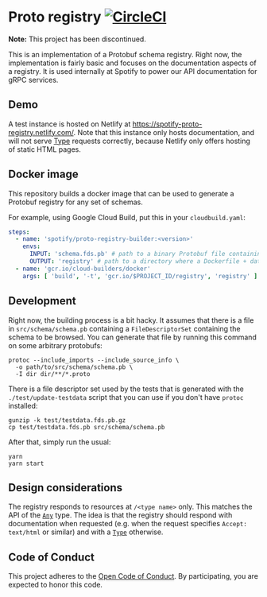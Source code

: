 # Proto registry [![CircleCI](https://circleci.com/gh/spotify/proto-registry.svg?style=svg&circle-token=b6db707b79e5d01a588b64b78fe535ba3e13557c)](https://circleci.com/gh/spotify/proto-registry)


**Note:** This project has been discontinued. 


This is an implementation of a Protobuf schema registry.  Right now, the implementation is fairly
basic and focuses on the documentation aspects of a registry.  It is used internally at Spotify
to power our API documentation for gRPC services.

## Demo

A test instance is hosted on Netlify at <https://spotify-proto-registry.netlify.com/>.  Note that
this instance only hosts documentation, and will not serve [Type] requests correctly, because
Netlify only offers hosting of static HTML pages.

## Docker image

This repository builds a docker image that can be used to generate a Protobuf registry for any
set of schemas.

For example, using Google Cloud Build, put this in your `cloudbuild.yaml`:

```yaml
steps:
  - name: 'spotify/proto-registry-builder:<version>'
    envs:
      INPUT: 'schema.fds.pb' # path to a binary Protobuf file containing a FileDescriptorSet
      OUTPUT: 'registry' # path to a directory where a Dockerfile + data should be put
  - name: 'gcr.io/cloud-builders/docker'
    args: [ 'build', '-t', 'gcr.io/$PROJECT_ID/registry', 'registry' ]
```

## Development

Right now, the building process is a bit hacky.  It assumes that there is a file in
`src/schema/schema.pb` containing a `FileDescriptorSet` containing the schema to be browsed.  You
can generate that file by running this command on some arbitrary protobufs:

    protoc --include_imports --include_source_info \
      -o path/to/src/schema/schema.pb \
      -I dir dir/**/*.proto

There is a file descriptor set used by the tests that is generated with the `./test/update-testdata`
script that you can use if you don't have `protoc` installed:

    gunzip -k test/testdata.fds.pb.gz
    cp test/testdata.fds.pb src/schema/schema.pb

After that, simply run the usual:

    yarn
    yarn start

## Design considerations

The registry responds to resources at `/<type name>` only.  This matches the API of the
[`Any`][Any] type.  The idea is that the registry should respond with documentation when
requested (e.g. when the request specifies `Accept: text/html` or similar) and with a
[`Type`][Type] otherwise.

## Code of Conduct

This project adheres to the [Open Code of Conduct][code-of-conduct]. By participating, you are
expected to honor this code.

[code-of-conduct]: https://github.com/spotify/code-of-conduct/blob/master/code-of-conduct.md
[Any]: https://developers.google.com/protocol-buffers/docs/reference/google.protobuf#google.protobuf.Any
[Type]: https://developers.google.com/protocol-buffers/docs/reference/google.protobuf#google.protobuf.Type

